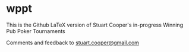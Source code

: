 # wppt

This is the Github LaTeX version of Stuart Cooper's
in-progress Winning Pub Poker Tournaments

Comments and feedback to stuart.cooper@gmail.com

